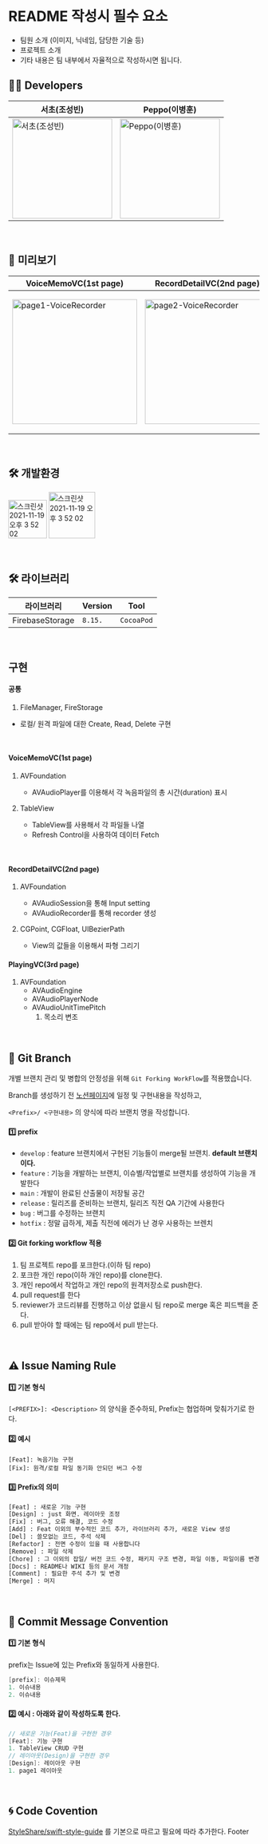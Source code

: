 
# README 작성시 필수 요소
- 팀원 소개 (이미지, 닉네임, 담당한 기술 등)
- 프로젝트 소개
- 기타 내용은 팀 내부에서 자율적으로 작성하시면 됩니다.

## 🧑‍💻 Developers
|서초(조성빈)|Peppo(이병훈)|
|---|---|
|<img width = "200" alt= "서초(조성빈)" src = "https://user-images.githubusercontent.com/64088377/177668277-f9db3eb2-b252-4795-9eec-4f8cc5e10304.jpeg">|<img width = "200" alt= "Peppo(이병훈)" src = "https://user-images.githubusercontent.com/64088377/177667367-3c9650d1-f89a-45dc-bc65-d249deedd39b.jpg">|

<br>


## 👀 미리보기
|VoiceMemoVC(1st page)|RecordDetailVC(2nd page)|PlayingVC(3rd page)|
|---|---|---|
|<img width = "250" alt="page1-VoiceRecorder" src = "https://user-images.githubusercontent.com/64088377/177666676-397756b0-299c-419c-9592-45e611ddb1f5.gif">|<img width = "250" alt= "page2-VoiceRecorder" src = "https://user-images.githubusercontent.com/64088377/177666696-d2d25b25-1354-4899-9c1c-69b586eb7a0a.gif">|<img width = "280" alt= "page3-VoiceRecorder" src = "https://user-images.githubusercontent.com/64088377/177666695-1fa3ad69-0aa6-4c4a-accd-4a321e5aed85.gif">|

<br>

## 🛠 개발환경
<img width="77" alt="스크린샷 2021-11-19 오후 3 52 02" src="https://img.shields.io/badge/iOS-13.0+-silver"> <img width="93" alt="스크린샷 2021-11-19 오후 3 52 02" src="https://img.shields.io/badge/Xcode-13.4-blue">

<br>

## 🛠 라이브러리
|라이브러리|Version|Tool|
|-------|-------|----|
|FirebaseStorage|`8.15.`|`CocoaPod`|

<br>

## 구현

#### 공통 
1. FileManager, FireStorage
  - 로컬/ 원격 파일에 대한 Create, Read, Delete 구현

<br>

#### VoiceMemoVC(1st page)
1. AVFoundation
    - AVAudioPlayer를 이용해서 각 녹음파일의 총 시간(duration) 표시

2. TableView
    - TableView를 사용해서 각 파일들 나열
    - Refresh Control을 사용하여 데이터 Fetch

<br>

#### RecordDetailVC(2nd page)

1. AVFoundation
    - AVAudioSession을 통해 Input setting
    - AVAudioRecorder를 통해 recorder 생성

2. CGPoint, CGFloat, UIBezierPath
    - View의 값들을 이용해서 파형 그리기

#### PlayingVC(3rd page)

1. AVFoundation
      - AVAudioEngine
      - AVAudioPlayerNode
      - AVAudioUnitTimePitch
          1. 목소리 변조

<br>

## 🔀  Git Branch

개별 브랜치 관리 및 병합의 안정성을 위해 `Git Forking WorkFlow`를 적용했습니다.

Branch를 생성하기 전 [노션페이지](https://good-pirate-c9d.notion.site/Recording-300dabbafd22487783b864820e8655e1)에 일정 및 구현내용을 작성하고,

`<Prefix>/ <구현내용>` 의 양식에 따라 브랜치 명을 작성합니다.

#### 1️⃣ prefix

- `develop` : feature 브랜치에서 구현된 기능들이 merge될 브랜치. **default 브랜치이다.**
- `feature` : 기능을 개발하는 브랜치, 이슈별/작업별로 브랜치를 생성하여 기능을 개발한다
- `main` : 개발이 완료된 산출물이 저장될 공간
- `release` : 릴리즈를 준비하는 브랜치, 릴리즈 직전 QA 기간에 사용한다
- `bug` : 버그를 수정하는 브랜치
- `hotfix` : 정말 급하게, 제출 직전에 에러가 난 경우 사용하는 브렌치

#### 2️⃣ Git forking workflow 적용

1. 팀 프로젝트 repo를 포크한다.(이하 팀 repo)
2. 포크한 개인 repo(이하 개인 repo)를 clone한다.
3. 개인 repo에서 작업하고 개인 repo의 원격저장소로 push한다.
4. pull request를 한다
5. reviewer가 코드리뷰를 진행하고 이상 없을시 팀 repo로 merge 혹은 피드백을 준다.
5. pull 받아야 할 때에는 팀 repo에서 pull 받는다.

</br>

## ⚠️  Issue Naming Rule
#### 1️⃣ 기본 형식
`[<PREFIX>]: <Description>` 의 양식을 준수하되, Prefix는 협업하며 맞춰가기로 한다.

#### 2️⃣ 예시
```
[Feat]: 녹음기능 구현
[Fix]: 원격/로컬 파일 동기화 안되던 버그 수정
```

#### 3️⃣ Prefix의 의미

```bash
[Feat] : 새로운 기능 구현
[Design] : just 화면. 레이아웃 조정
[Fix] : 버그, 오류 해결, 코드 수정
[Add] : Feat 이외의 부수적인 코드 추가, 라이브러리 추가, 새로운 View 생성
[Del] : 쓸모없는 코드, 주석 삭제
[Refactor] : 전면 수정이 있을 때 사용합니다
[Remove] : 파일 삭제
[Chore] : 그 이외의 잡일/ 버전 코드 수정, 패키지 구조 변경, 파일 이동, 파일이름 변경
[Docs] : README나 WIKI 등의 문서 개정
[Comment] : 필요한 주석 추가 및 변경
[Merge] : 머지
```

</br>

## 🍗  Commit Message Convention

#### 1️⃣ 기본 형식
prefix는 Issue에 있는 Prefix와 동일하게 사용한다.
```swift
[prefix]: 이슈제목
1. 이슈내용
2. 이슈내용
```

#### 2️⃣ 예시 : 아래와 같이 작성하도록 한다.

```swift
// 새로운 기능(Feat)을 구현한 경우
[Feat]: 기능 구현
1. TableView CRUD 구현
// 레이아웃(Design)을 구현한 경우
[Design]: 레이아웃 구현
1. page1 레이아웃 
```

</br>

## 🌀  Code Covention

[StyleShare/swift-style-guide](https://github.com/StyleShare/swift-style-guide) 를 기본으로 따르고 필요에 따라 추가한다.
Footer
